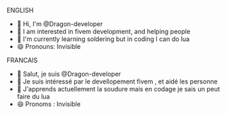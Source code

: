  ENGLISH 
- 👋 Hi, I'm @Dragon-developer
- 👀 I am interested in fivem development, and helping people 
- 🌱 I'm currently learning soldering but in coding I can do lua
- 😄 Pronouns: Invisible

FRANCAIS

- 👋 Salut, je suis @Dragon-developer
- 👀 Je suis intéressé par le devellopement fivem , et aidé les personne 
- 🌱 J'apprends actuellement la soudure mais en codage je sais un peut faire du lua
- 😄 Pronoms : Invisible
